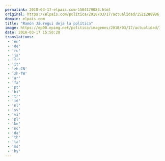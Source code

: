 ```yaml
---
permalink: 2018-03-17-elpais.com-1504179083.html
original: https://elpais.com/politica/2018/03/17/actualidad/1521288986_070541.html#?ref=rss&format=simple&link=link
domain: elpais.com
title: "Ramón Jáuregui deja la política"
image: https://ep00.epimg.net/politica/imagenes/2018/03/17/actualidad/1521288986_070541_1521290679_rrss_normal.jpg
date: 2018-03-17 15:50:20
translations: 
 - 'en'
 - 'de'
 - 'ru'
 - 'ja'
 - 'fr'
 - 'it'
 - 'zh-CN'
 - 'zh-TW'
 - 'ar'
 - 'fa'
 - 'pt'
 - 'hi'
 - 'tr'
 - 'id'
 - 'nl'
 - 'sv'
 - 'vi'
 - 'pl'
 - 'ko'
 - 'no'
 - 'da'
 - 'th'
 - 'ta'
 - 'ms'
 - 'hy'
---
```


